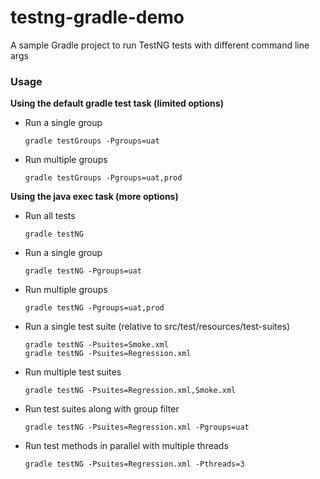 # testng-gradle-demo

A sample Gradle project to run TestNG tests with different command line args

### Usage

**Using the default gradle test task (limited options)**
* Run a single group
    ```
    gradle testGroups -Pgroups=uat
    ```
* Run multiple groups
    ```
    gradle testGroups -Pgroups=uat,prod
    ```

**Using the java exec task (more options)**
* Run all tests
    ```
    gradle testNG
    ```
* Run a single group
    ```
    gradle testNG -Pgroups=uat
    ```
* Run multiple groups
    ```
    gradle testNG -Pgroups=uat,prod
    ```
* Run a single test suite (relative to src/test/resources/test-suites)
    ```
    gradle testNG -Psuites=Smoke.xml
    gradle testNG -Psuites=Regression.xml
    ```
* Run multiple test suites
    ```
    gradle testNG -Psuites=Regression.xml,Smoke.xml
    ```
* Run test suites along with group filter
    ```
    gradle testNG -Psuites=Regression.xml -Pgroups=uat
    ```
* Run test methods in parallel with multiple threads
    ```
    gradle testNG -Psuites=Regression.xml -Pthreads=3
    ```
